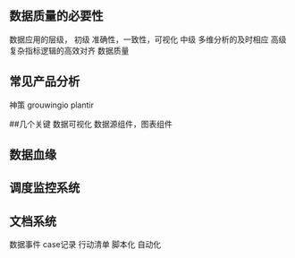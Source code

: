 ## 数据质量的必要性
数据应用的层级，
初级 准确性，一致性，可视化
中级 多维分析的及时相应
高级 复杂指标逻辑的高效对齐
数据质量

## 常见产品分析
神策
grouwingio
plantir

##几个关键 数据可视化
数据源组件，图表组件

## 数据血缘

## 调度监控系统

## 文档系统
数据事件
case记录
行动清单 脚本化 自动化